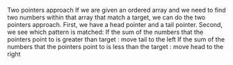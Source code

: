 Two pointers approach
If we are given an ordered array and we need to find two numbers within that array that match a target, 
we can do the two pointers approach. First, we have a head pointer and a tail pointer.
Second, we see which pattern is matched: 
If the sum of the numbers that the pointers point to is greater than target : move tail to the left
If the sum of the numbers that the pointers point to is less than the target : move head to the right